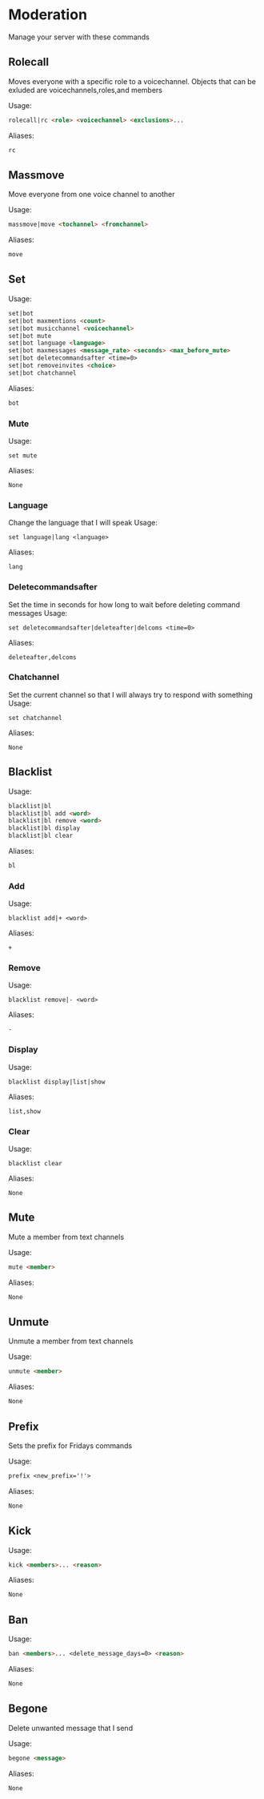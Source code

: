 # Moderation

Manage your server with these commands

## Rolecall

Moves everyone with a specific role to a voicechannel. Objects that can be exluded are voicechannels,roles,and members

Usage:

```md
rolecall|rc <role> <voicechannel> <exclusions>...
```

Aliases:

```md
rc
```

## Massmove

Move everyone from one voice channel to another

Usage:

```md
massmove|move <tochannel> <fromchannel>
```

Aliases:

```md
move
```

## Set



Usage:

```md
set|bot 
set|bot maxmentions <count>
set|bot musicchannel <voicechannel>
set|bot mute 
set|bot language <language>
set|bot maxmessages <message_rate> <seconds> <max_before_mute>
set|bot deletecommandsafter <time=0>
set|bot removeinvites <choice>
set|bot chatchannel 
```

Aliases:

```md
bot
```

### Mute

Usage:

```none
set mute 
```

Aliases:

```none
None
```

### Language
Change the language that I will speak
Usage:

```none
set language|lang <language>
```

Aliases:

```none
lang
```

### Deletecommandsafter
Set the time in seconds for how long to wait before deleting command messages
Usage:

```none
set deletecommandsafter|deleteafter|delcoms <time=0>
```

Aliases:

```none
deleteafter,delcoms
```

### Chatchannel
Set the current channel so that I will always try to respond with something
Usage:

```none
set chatchannel 
```

Aliases:

```none
None
```

## Blacklist



Usage:

```md
blacklist|bl 
blacklist|bl add <word>
blacklist|bl remove <word>
blacklist|bl display 
blacklist|bl clear 
```

Aliases:

```md
bl
```

### Add

Usage:

```none
blacklist add|+ <word>
```

Aliases:

```none
+
```

### Remove

Usage:

```none
blacklist remove|- <word>
```

Aliases:

```none
-
```

### Display

Usage:

```none
blacklist display|list|show 
```

Aliases:

```none
list,show
```

### Clear

Usage:

```none
blacklist clear 
```

Aliases:

```none
None
```

## Mute

Mute a member from text channels

Usage:

```md
mute <member>
```

Aliases:

```md
None
```

## Unmute

Unmute a member from text channels

Usage:

```md
unmute <member>
```

Aliases:

```md
None
```

## Prefix

Sets the prefix for Fridays commands

Usage:

```md
prefix <new_prefix='!'>
```

Aliases:

```md
None
```

## Kick



Usage:

```md
kick <members>... <reason>
```

Aliases:

```md
None
```

## Ban



Usage:

```md
ban <members>... <delete_message_days=0> <reason>
```

Aliases:

```md
None
```

## Begone

Delete unwanted message that I send

Usage:

```md
begone <message>
```

Aliases:

```md
None
```

